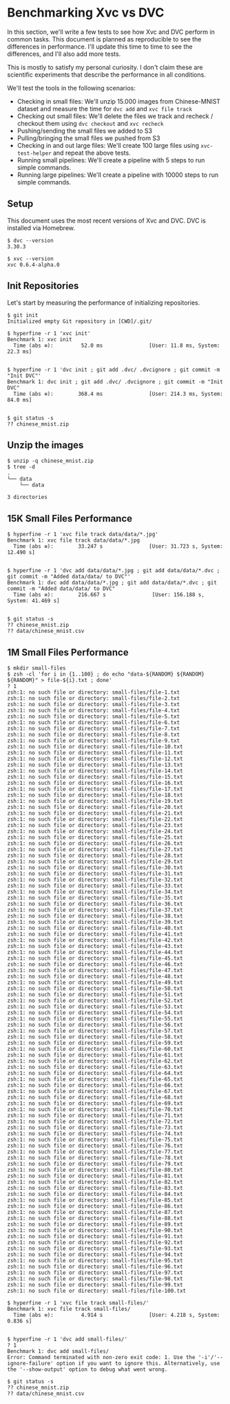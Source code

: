 # Benchmarking Xvc vs DVC

In this section, we'll write a few tests to see how Xvc and DVC perform in common tasks. This document is planned as reproducible to see the differences in performance. I'll update this time to time to see the differences, and I'll also add more tests.

This is mostly to satisfy my personal curiosity. I don't claim these are scientific experiments that describe the performance in all conditions. 

We'll test the tools in the following scenarios:

- Checking in small files: We'll unzip 15.000 images from Chinese-MNIST dataset and measure the time for `dvc add` and `xvc file track`
- Checking out small files: We'll delete the files we track and recheck / checkout them using `dvc checkout`  and `xvc recheck`
- Pushing/sending the small files we added to S3 
- Pulling/bringing the small files we pushed from S3
- Checking in and out large files: We'll create 100 large files using `xvc-test-helper` and repeat the above tests.
- Running small pipelines: We'll create a pipeline with 5 steps to run simple commands.
- Running large pipelines: We'll create a pipeline with 10000 steps to run simple commands. 

## Setup

This document uses the most recent versions of Xvc and DVC. DVC is installed via Homebrew. 

```console
$ dvc --version
3.30.3

$ xvc --version
xvc 0.6.4-alpha.0

```

## Init Repositories

Let's start by measuring the performance of initializing repositories. 

```console
$ git init
Initialized empty Git repository in [CWD]/.git/

$ hyperfine -r 1 'xvc init'
Benchmark 1: xvc init
  Time (abs ≡):         52.0 ms               [User: 11.8 ms, System: 22.3 ms]
 

$ hyperfine -r 1 'dvc init ; git add .dvc/ .dvcignore ; git commit -m "Init DVC"'
Benchmark 1: dvc init ; git add .dvc/ .dvcignore ; git commit -m "Init DVC"
  Time (abs ≡):        368.4 ms               [User: 214.3 ms, System: 84.0 ms]
 

$ git status -s
?? chinese_mnist.zip

```

## Unzip the images

```console
$ unzip -q chinese_mnist.zip
$ tree -d 
.
└── data
    └── data

3 directories

```


## 15K Small Files Performance

```console
$ hyperfine -r 1 'xvc file track data/data/*.jpg'
Benchmark 1: xvc file track data/data/*.jpg
  Time (abs ≡):        33.247 s               [User: 31.723 s, System: 12.490 s]
 

$ hyperfine -r 1 'dvc add data/data/*.jpg ; git add data/data/*.dvc ; git commit -m "Added data/data/ to DVC"'
Benchmark 1: dvc add data/data/*.jpg ; git add data/data/*.dvc ; git commit -m "Added data/data/ to DVC"
  Time (abs ≡):        216.667 s               [User: 156.188 s, System: 41.469 s]
 

$ git status -s
?? chinese_mnist.zip
?? data/chinese_mnist.csv

```

## 1M Small Files Performance

```console
$ mkdir small-files
$ zsh -cl 'for i in {1..100} ; do echo "data-${RANDOM} ${RANDOM} ${RANDOM}" > file-${i}.txt ; done'
? 1
zsh:1: no such file or directory: small-files/file-1.txt
zsh:1: no such file or directory: small-files/file-2.txt
zsh:1: no such file or directory: small-files/file-3.txt
zsh:1: no such file or directory: small-files/file-4.txt
zsh:1: no such file or directory: small-files/file-5.txt
zsh:1: no such file or directory: small-files/file-6.txt
zsh:1: no such file or directory: small-files/file-7.txt
zsh:1: no such file or directory: small-files/file-8.txt
zsh:1: no such file or directory: small-files/file-9.txt
zsh:1: no such file or directory: small-files/file-10.txt
zsh:1: no such file or directory: small-files/file-11.txt
zsh:1: no such file or directory: small-files/file-12.txt
zsh:1: no such file or directory: small-files/file-13.txt
zsh:1: no such file or directory: small-files/file-14.txt
zsh:1: no such file or directory: small-files/file-15.txt
zsh:1: no such file or directory: small-files/file-16.txt
zsh:1: no such file or directory: small-files/file-17.txt
zsh:1: no such file or directory: small-files/file-18.txt
zsh:1: no such file or directory: small-files/file-19.txt
zsh:1: no such file or directory: small-files/file-20.txt
zsh:1: no such file or directory: small-files/file-21.txt
zsh:1: no such file or directory: small-files/file-22.txt
zsh:1: no such file or directory: small-files/file-23.txt
zsh:1: no such file or directory: small-files/file-24.txt
zsh:1: no such file or directory: small-files/file-25.txt
zsh:1: no such file or directory: small-files/file-26.txt
zsh:1: no such file or directory: small-files/file-27.txt
zsh:1: no such file or directory: small-files/file-28.txt
zsh:1: no such file or directory: small-files/file-29.txt
zsh:1: no such file or directory: small-files/file-30.txt
zsh:1: no such file or directory: small-files/file-31.txt
zsh:1: no such file or directory: small-files/file-32.txt
zsh:1: no such file or directory: small-files/file-33.txt
zsh:1: no such file or directory: small-files/file-34.txt
zsh:1: no such file or directory: small-files/file-35.txt
zsh:1: no such file or directory: small-files/file-36.txt
zsh:1: no such file or directory: small-files/file-37.txt
zsh:1: no such file or directory: small-files/file-38.txt
zsh:1: no such file or directory: small-files/file-39.txt
zsh:1: no such file or directory: small-files/file-40.txt
zsh:1: no such file or directory: small-files/file-41.txt
zsh:1: no such file or directory: small-files/file-42.txt
zsh:1: no such file or directory: small-files/file-43.txt
zsh:1: no such file or directory: small-files/file-44.txt
zsh:1: no such file or directory: small-files/file-45.txt
zsh:1: no such file or directory: small-files/file-46.txt
zsh:1: no such file or directory: small-files/file-47.txt
zsh:1: no such file or directory: small-files/file-48.txt
zsh:1: no such file or directory: small-files/file-49.txt
zsh:1: no such file or directory: small-files/file-50.txt
zsh:1: no such file or directory: small-files/file-51.txt
zsh:1: no such file or directory: small-files/file-52.txt
zsh:1: no such file or directory: small-files/file-53.txt
zsh:1: no such file or directory: small-files/file-54.txt
zsh:1: no such file or directory: small-files/file-55.txt
zsh:1: no such file or directory: small-files/file-56.txt
zsh:1: no such file or directory: small-files/file-57.txt
zsh:1: no such file or directory: small-files/file-58.txt
zsh:1: no such file or directory: small-files/file-59.txt
zsh:1: no such file or directory: small-files/file-60.txt
zsh:1: no such file or directory: small-files/file-61.txt
zsh:1: no such file or directory: small-files/file-62.txt
zsh:1: no such file or directory: small-files/file-63.txt
zsh:1: no such file or directory: small-files/file-64.txt
zsh:1: no such file or directory: small-files/file-65.txt
zsh:1: no such file or directory: small-files/file-66.txt
zsh:1: no such file or directory: small-files/file-67.txt
zsh:1: no such file or directory: small-files/file-68.txt
zsh:1: no such file or directory: small-files/file-69.txt
zsh:1: no such file or directory: small-files/file-70.txt
zsh:1: no such file or directory: small-files/file-71.txt
zsh:1: no such file or directory: small-files/file-72.txt
zsh:1: no such file or directory: small-files/file-73.txt
zsh:1: no such file or directory: small-files/file-74.txt
zsh:1: no such file or directory: small-files/file-75.txt
zsh:1: no such file or directory: small-files/file-76.txt
zsh:1: no such file or directory: small-files/file-77.txt
zsh:1: no such file or directory: small-files/file-78.txt
zsh:1: no such file or directory: small-files/file-79.txt
zsh:1: no such file or directory: small-files/file-80.txt
zsh:1: no such file or directory: small-files/file-81.txt
zsh:1: no such file or directory: small-files/file-82.txt
zsh:1: no such file or directory: small-files/file-83.txt
zsh:1: no such file or directory: small-files/file-84.txt
zsh:1: no such file or directory: small-files/file-85.txt
zsh:1: no such file or directory: small-files/file-86.txt
zsh:1: no such file or directory: small-files/file-87.txt
zsh:1: no such file or directory: small-files/file-88.txt
zsh:1: no such file or directory: small-files/file-89.txt
zsh:1: no such file or directory: small-files/file-90.txt
zsh:1: no such file or directory: small-files/file-91.txt
zsh:1: no such file or directory: small-files/file-92.txt
zsh:1: no such file or directory: small-files/file-93.txt
zsh:1: no such file or directory: small-files/file-94.txt
zsh:1: no such file or directory: small-files/file-95.txt
zsh:1: no such file or directory: small-files/file-96.txt
zsh:1: no such file or directory: small-files/file-97.txt
zsh:1: no such file or directory: small-files/file-98.txt
zsh:1: no such file or directory: small-files/file-99.txt
zsh:1: no such file or directory: small-files/file-100.txt

$ hyperfine -r 1 'xvc file track small-files/'
Benchmark 1: xvc file track small-files/
  Time (abs ≡):         4.914 s               [User: 4.218 s, System: 0.836 s]
 

$ hyperfine -r 1 'dvc add small-files/'
? 1
Benchmark 1: dvc add small-files/
Error: Command terminated with non-zero exit code: 1. Use the '-i'/'--ignore-failure' option if you want to ignore this. Alternatively, use the '--show-output' option to debug what went wrong.

$ git status -s
?? chinese_mnist.zip
?? data/chinese_mnist.csv

